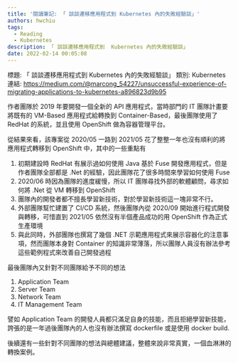 ```yaml
---
title: '閱讀筆記: 「 談談遷移應用程式到 Kubernetes 內的失敗經驗談」'
authors: hwchiu
tags:
  - Reading
  - Kubernetes
description: 「 談談遷移應用程式到  Kubernetes 內的失敗經驗談」
date: 2022-02-14 00:05:08
---
```


標題: 「 談談遷移應用程式到  Kubernetes 內的失敗經驗談」
類別: Kubernetes
連結: https://medium.com/@marcong_54227/unsuccessful-experience-of-migrating-applications-to-kubernetes-a896823d9b95

作者團隊於 2019 年要開發一個全新的 API 應用程式，當時部門的 IT 團隊計畫要將既有的 VM-Based 應用程式給轉換到 Container-Based，最後團隊使用了 RedHat 的系統，並且使用
OpenShift 做為容器管理平台。

從結果來看，該專案從 2020/05 一路到 2021/05 花了整整一年也沒有順利的將應用程式轉移到 OpenShift 中，其中的一些重點有
1. 初期建設時 RedHat 有展示過如何使用 Java 基於 Fuse 開發應用程式，但是作者團隊全部都是 .Net 的經驗，因此團隊花了很多時間來學習如何使用 Fuse
2. 2020/06 時因為團隊的進度緩慢，所以 IT 團隊尋找外部的軟體顧問，尋求如何將 .Net 從 VM 轉移到 OpenShift
3. 團隊內的開發者都不擅長學習新技術，對於學習新技術這一塊非常不行。
4. 外部團隊幫忙建置了 CI/CD 系統，然後團隊內從 2020/09 開始進行程式開發與轉移，可惜直到 2021/05 依然沒有半個產品成功的用 OpenShift 作為正式生產環境
5. 與此同時，外部團隊也撰寫了幾個 .NET 示範應用程式來展示容器化的注意事項，然而團隊本身對 Container 的知識非常薄落，所以團隊人員沒有辦法參考這些範例程式來改善自己開發過程

最後團隊內又針對不同團隊給予不同的想法
1. Application Team
2. Server Team
3. Network Team
4. IT Management Team

譬如 Application Team 的開發人員都只滿足自身的技能，而且拒絕學習新技能，誇張的是一年過後團隊內的人也沒有辦法撰寫 dockerfile 或是使用 docker build.

後續還有一些針對不同團隊的想法與總體建議，整體來說非常真實，一個血淋淋的轉換案例。

